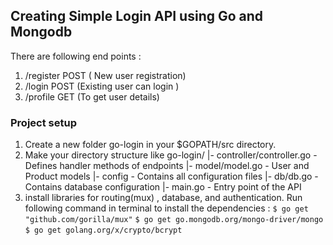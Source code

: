 ## Creating Simple Login API using Go and Mongodb

There are following end points :
1. /register POST ( New user registration)
2. /login POST (Existing user can login )
3. /profile GET (To get user details)

### Project setup
1. Create a new folder go-login in your $GOPATH/src directory.
2. Make your directory structure like 
    go-login/
    |- controller/controller.go  - Defines handler methods of endpoints
    |- model/model.go       -  User and Product models
    |- config                  - Contains all configuration files
    |- db/db.go      - Contains database configuration
    |- main.go            - Entry point of the API
3. install libraries for routing(mux) , database, and authentication. Run following command in terminal to install the dependencies :
`$ go get "github.com/gorilla/mux"`
`$ go get go.mongodb.org/mongo-driver/mongo`
`$ go get golang.org/x/crypto/bcrypt`